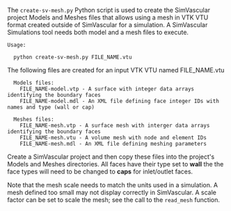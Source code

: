 The `create-sv-mesh.py` Python script is used to create the SimVascular project Models and Meshes files that allows
using a mesh in VTK VTU format created outside of SimVascular for a simulation. A SimVascular Simulations tool needs both model 
and a mesh files to execute. 

```
Usage:

  python create-sv-mesh.py FILE_NAME.vtu
```

The following files are created for an input VTK VTU named FILE_NAME.vtu 
```
  Models files:
    FILE_NAME-model.vtp - A surface with integer data arrays identifying the boundary faces
    FILE_NAME-model.mdl - An XML file defining face integer IDs with names and type (wall or cap)
       
  Meshes files:
    FILE_NAME-mesh.vtp - A surface mesh with interger data arrays identifying the boundary faces
    FILE_NAME-mesh.vtu - A volume mesh with node and element IDs 
    FILE_NAME-mesh.mdl - An XML file defining meshing parameters 
```  
Create a SimVascular project and then copy these files into the project's Models and Meshes directories. 
All faces have their type set to **wall** the the face types will need to be changed to **caps** for inlet/outlet faces.
   
Note that the mesh scale needs to match the units used in a simulation. A mesh defined too small may not display
correctly in SimVascular. A scale factor can be set to scale the mesh; see the call to the `read_mesh` function.
